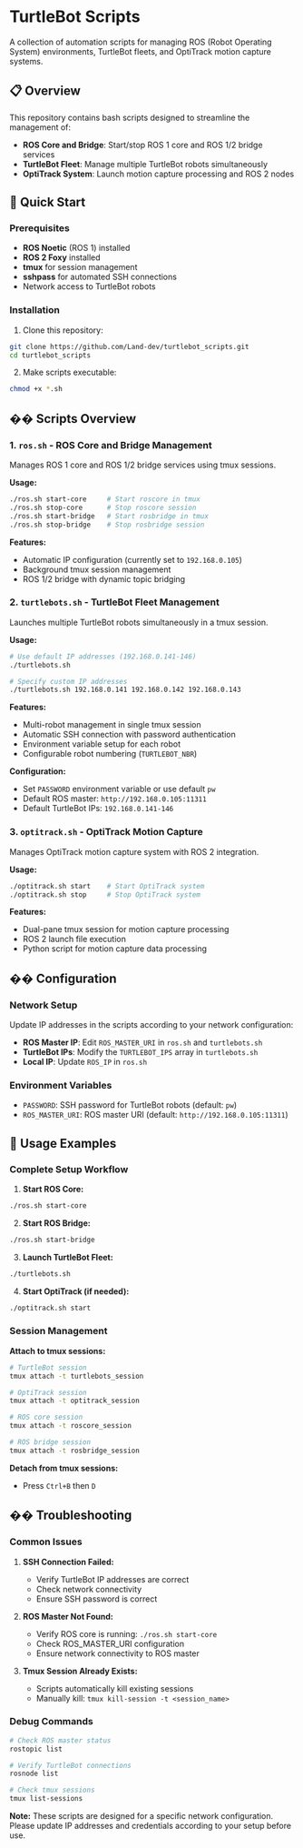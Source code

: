 # TurtleBot Scripts

A collection of automation scripts for managing ROS (Robot Operating System) environments, TurtleBot fleets, and OptiTrack motion capture systems.

## 📋 Overview

This repository contains bash scripts designed to streamline the management of:
- **ROS Core and Bridge**: Start/stop ROS 1 core and ROS 1/2 bridge services
- **TurtleBot Fleet**: Manage multiple TurtleBot robots simultaneously
- **OptiTrack System**: Launch motion capture processing and ROS 2 nodes

## 🚀 Quick Start

### Prerequisites

- **ROS Noetic** (ROS 1) installed
- **ROS 2 Foxy** installed
- **tmux** for session management
- **sshpass** for automated SSH connections
- Network access to TurtleBot robots

### Installation

1. Clone this repository:
```bash
git clone https://github.com/Land-dev/turtlebot_scripts.git
cd turtlebot_scripts
```

2. Make scripts executable:
```bash
chmod +x *.sh
```

## �� Scripts Overview

### 1. `ros.sh` - ROS Core and Bridge Management

Manages ROS 1 core and ROS 1/2 bridge services using tmux sessions.

**Usage:**
```bash
./ros.sh start-core     # Start roscore in tmux
./ros.sh stop-core      # Stop roscore session
./ros.sh start-bridge   # Start rosbridge in tmux
./ros.sh stop-bridge    # Stop rosbridge session
```

**Features:**
- Automatic IP configuration (currently set to `192.168.0.105`)
- Background tmux session management
- ROS 1/2 bridge with dynamic topic bridging

### 2. `turtlebots.sh` - TurtleBot Fleet Management

Launches multiple TurtleBot robots simultaneously in a tmux session.

**Usage:**
```bash
# Use default IP addresses (192.168.0.141-146)
./turtlebots.sh

# Specify custom IP addresses
./turtlebots.sh 192.168.0.141 192.168.0.142 192.168.0.143
```

**Features:**
- Multi-robot management in single tmux session
- Automatic SSH connection with password authentication
- Environment variable setup for each robot
- Configurable robot numbering (`TURTLEBOT_NBR`)

**Configuration:**
- Set `PASSWORD` environment variable or use default `pw`
- Default ROS master: `http://192.168.0.105:11311`
- Default TurtleBot IPs: `192.168.0.141-146`

### 3. `optitrack.sh` - OptiTrack Motion Capture

Manages OptiTrack motion capture system with ROS 2 integration.

**Usage:**
```bash
./optitrack.sh start    # Start OptiTrack system
./optitrack.sh stop     # Stop OptiTrack system
```

**Features:**
- Dual-pane tmux session for motion capture processing
- ROS 2 launch file execution
- Python script for motion capture data processing

## �� Configuration

### Network Setup

Update IP addresses in the scripts according to your network configuration:

- **ROS Master IP**: Edit `ROS_MASTER_URI` in `ros.sh` and `turtlebots.sh`
- **TurtleBot IPs**: Modify the `TURTLEBOT_IPS` array in `turtlebots.sh`
- **Local IP**: Update `ROS_IP` in `ros.sh`

### Environment Variables

- `PASSWORD`: SSH password for TurtleBot robots (default: `pw`)
- `ROS_MASTER_URI`: ROS master URI (default: `http://192.168.0.105:11311`)

## 📖 Usage Examples

### Complete Setup Workflow

1. **Start ROS Core:**
```bash
./ros.sh start-core
```

2. **Start ROS Bridge:**
```bash
./ros.sh start-bridge
```

3. **Launch TurtleBot Fleet:**
```bash
./turtlebots.sh
```

4. **Start OptiTrack (if needed):**
```bash
./optitrack.sh start
```

### Session Management

**Attach to tmux sessions:**
```bash
# TurtleBot session
tmux attach -t turtlebots_session

# OptiTrack session
tmux attach -t optitrack_session

# ROS core session
tmux attach -t roscore_session

# ROS bridge session
tmux attach -t rosbridge_session
```

**Detach from tmux sessions:**
- Press `Ctrl+B` then `D`

## ��️ Troubleshooting

### Common Issues

1. **SSH Connection Failed:**
   - Verify TurtleBot IP addresses are correct
   - Check network connectivity
   - Ensure SSH password is correct

2. **ROS Master Not Found:**
   - Verify ROS core is running: `./ros.sh start-core`
   - Check ROS_MASTER_URI configuration
   - Ensure network connectivity to ROS master

3. **Tmux Session Already Exists:**
   - Scripts automatically kill existing sessions
   - Manually kill: `tmux kill-session -t <session_name>`

### Debug Commands

```bash
# Check ROS master status
rostopic list

# Verify TurtleBot connections
rosnode list

# Check tmux sessions
tmux list-sessions
```


**Note:** These scripts are designed for a specific network configuration. Please update IP addresses and credentials according to your setup before use.